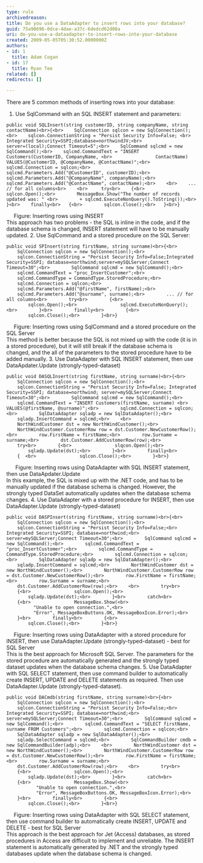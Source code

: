 ```yaml
---
type: rule
archivedreason: 
title: Do you use a DataAdapter to insert rows into your database?
guid: 75a90696-0dce-4dae-a37c-6dedcd62d08a
uri: do-you-use-a-dataadapter-to-insert-rows-into-your-database
created: 2009-05-05T05:30:52.0000000Z
authors:
- id: 1
  title: Adam Cogan
- id: 17
  title: Ryan Tee
related: []
redirects: []

---
```


There are 5 common methods of inserting rows into your database:  
<!--endintro-->

1. Use SqlCommand with an SQL INSERT statement and parameters:


```
public void SQLInsert(string customerID, string companyName, string contactName)<br>{<br>    SqlConnection sqlcon = new SqlConnection();<br>    sqlcon.ConnectionString = "Persist Security Info=False; <br>               Integrated Security=SSPI;database=northwindJV;<br>               server=(local);Connect Timeout=5";<br>    SqlCommand sqlcmd = new SqlCommand();<br>    sqlcmd.CommandText = "INSERT Customers(CustomerID, CompanyName, <br>                ContactName) VALUES(@CustomerID, @CompanyName, @ContactName)";<br>    sqlcmd.Connection = sqlcon;<br>    sqlcmd.Parameters.Add("@CustomerID", customerID);<br>    sqlcmd.Parameters.Add("@CompanyName", companyName);<br>    sqlcmd.Parameters.Add("@ContactName", contactName);<br>    <br>    ... // for all columns<br>    <br>     try<br>    {<br>        sqlcon.Open();<br>        MessageBox.Show("The number of records updated was: " <br>        + sqlcmd.ExecuteNonQuery().ToString());<br>    }<br>    finally<br>   {<br>        sqlcon.Close();<br>   }<br>}
```

     Figure: Inserting rows using INSERT<br>        This approach has two problems - the SQL is inline in the code, and if the database schema is changed, INSERT statement will have to be manually updated.
2. Use SqlCommand and a stored procedure on the SQL Server:


```
public void SPInsert(string firstName, string surname)<br>{<br>        SqlConnection sqlcon = new SqlConnection();<br>        sqlcon.ConnectionString = "Persist Security Info=False;Integrated Security=SSPI; database=northwind;server=mySQLServer;Connect Timeout=30";<br>        SqlCommand sqlcmd = new SqlCommand();<br>        sqlcmd.CommandText = "proc_InsertCustomer";<br>        sqlcmd.CommandType = CommandType.StoredProcedure;<br>        sqlcmd.Connection = sqlcon;<br>        sqlcmd.Parameters.Add("@firstName", firstName);<br>        sqlcmd.Parameters.Add("@surname", surname);<br>        ... // for all columns<br>        try<br>        {<br>                sqlcon.Open();<br>                sqlcmd.ExecuteNonQuery();<br>        }<br>        finally<br>        {<br>                sqlcon.Close();<br>        }<br>}
```

     Figure: Inserting rows using SqlCommand and a stored procedure on the SQL Server<br>        This method is better because the SQL is not mixed up with the code (it is in a stored procedure), but it will still break if the database schema is changed, and the all of the parameters to the stored procedure have to be added manually.
3. Use DataAdapter with SQL INSERT statement, then use DataApdater.Update (strongly-typed-dataset)


```
public void DASQLInsert(string firstName, string surname)<br>{<br>        SqlConnection sqlcon = new SqlConnection();<br>        sqlcon.ConnectionString = "Persist Security Info=False; Integrated Security=SSPI; database=northwind; server=mySQLServer;Connect Timeout=30";<br>        SqlCommand sqlcmd = new SqlCommand();<br>        sqlcmd.CommandText = "INSERT Customers(firstName, surname) <br>                  VALUES(@firstName, @surname)";<br>        sqlcmd.Connection = sqlcon;<br>        SqlDataAdapter sqladp = new SqlDataAdapter();<br>        sqladp.InsertCommand = sqlcmd;<br>    <br>        NorthWindCustomer dst = new NorthWindCustomer();<br>        NorthWindCustomer.CustomerRow row = dst.Customer.NewCustomerRow();<br>        row.FirstName = firstName;<br>        row.Surname = surname;<br>        dst.Customer.AddCustomerRow(row);<br>        try<br>        {<br>                slqcon.Open();<br>                sqladp.Update(dst);<br>        }<br>        finally<br>        {  <br>                sqlcon.Close();<br>        }<br>}
```

      Figure: Inserting rows using DataAdapter with SQL INSERT statement, then use DataApdater.Update<br>        In this example, the SQL is mixed up with the .NET code, and has to be manually updated if the database schema is changed. However, the strongly typed DataSet automatically updates when the database schema changes.
4. Use DataAdapter with a stored procedure for INSERT, then use DataAdapter.Update (strongly-typed-dataset)


```
public void DASPInsert(string firstName, string surname)<br>{<br>        SqlConnection sqlcon = new SqlConnection();<br>        sqlcon.ConnectionString = "Persist Security Info=False;<br>                  Integrated Security=SSPI; database=northwind;<br>                  server=mySQLServer;Connect Timeout=30";<br>        SqlCommand sqlcmd = new SqlCommand();<br>        sqlcmd.CommandText = "proc_InsertCustomer";<br>        sqlcmd.CommandType = CommandType.StoredProcedure;<br>        sqlcmd.Connection = sqlcon;<br>        SqlDataAdapter sqladp = new SqlDataAdapter();<br>        sqladp.InsertCommand = sqlcmd;<br>        NorthWindCustomer dst = new NorthWindCustomer();<br>        NorthWindCustomer.CustomerRow row = dst.Customer.NewCustomerRow();<br>        row.FirstName = firstName;<br>        row.Surname = surname;<br>        dst.Customer.AddCustomerRow(row);<br>    <br>        try<br>        {<br>                sqlcon.Open();<br>                sqladp.Update(dst);<br>        }<br>        catch<br>        {<br>                MessageBox.Show(<br>                      "Unable to open connection.",<br>                      "Error", MessageBoxButtons.OK, MessageBoxIcon.Error);<br>        }<br>        finally<br>        {<br>                sqlcon.Close();<br>        }<br>}
```

     Figure: Inserting rows using DataAdapter with a stored procedure for INSERT, then use DataAdapter.Update (strongly-typed-dataset) - best for SQL Server<br>        This is the best approach for Microsoft SQL Server. The parameters for the stored procedure are automatically generated and the strongly typed dataset updates when the database schema changes.
5. Use DataAdapter with SQL SELECT statement, then use command builder to automatically create INSERT, UPDATE and DELETE statements as required. Then use DataAdapter.Update (strongly-typed-dataset).


```
public void DACmdb(string firstName, string surname)<br>{<br>        SqlConnection sqlcon = new SqlConnection();<br>        sqlcon.ConnectionString = "Persist Security Info=False;<br>                  Integrated Security=SSPI; database=northwind;<br>                  server=mySQLServer;Connect Timeout=30";<br>        SqlCommand sqlcmd = new SqlCommand();<br>        sqlcmd.CommandText = "SELECT firstName, surname FROM Customers";<br>        sqlcmd.Connection = sqlcon;<br>        SqlDataAdapter sqladp = new SqlDataAdapter();<br>        sqladp.SelectCommand = sqlcmd;<br>        SqlCommandBuilder cmdb = new SqlCommandBuilder(adp);<br>    <br>        NorthWindCustomer dst = new NorthWindCustomer();<br>        NorthWindCustomer.CustomerRow row = dst.Customer.NewCustomerRow();<br>        row.FirstName = firstName;<br>        row.Surname = surname;<br>        dst.Customer.AddCustomerRow(row);<br>    <br>        try<br>        {<br>                sqlcon.Open();<br>                sqladp.Update(dst);<br>        }<br>        catch<br>        {<br>                MessageBox.Show(<br>                       "Unable to open connection.",<br>                       "Error", MessageBoxButtons.OK, MessageBoxIcon.Error);<br>        }<br>        finally<br>        {<br>                sqlcon.Close();<br>        }<br>}
```

     Figure: Inserting rows using DataAdapter with SQL SELECT statement, then use command builder to automatically create INSERT, UPDATE and DELETE - best for SQL Server<br>        This approach is the best approach for Jet (Access) databases, as stored procedures in Access are difficult to implement and unreliable. The INSERT statement is automatically generated by .NET and the strongly typed databases update when the database schema is changed.
